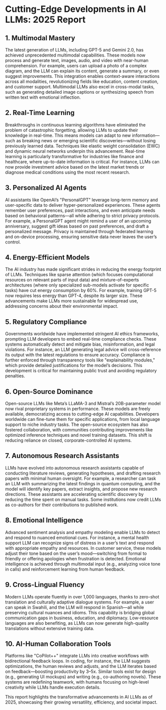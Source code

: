 # Cutting-Edge Developments in AI LLMs: 2025 Report  

## 1. Multimodal Mastery  
The latest generation of LLMs, including GPT-5 and Gemini 2.0, has achieved unprecedented multimodal capabilities. These models now process and generate text, images, audio, and video with near-human comprehension. For example, users can upload a photo of a complex diagram, and the LLM can explain its content, generate a summary, or even suggest improvements. This integration enables context-aware interactions across all modalities, revolutionizing fields like education, content creation, and customer support. Multimodal LLMs also excel in cross-modal tasks, such as generating detailed image captions or synthesizing speech from written text with emotional inflection.  

## 2. Real-Time Learning  
Breakthroughs in continuous learning algorithms have eliminated the problem of catastrophic forgetting, allowing LLMs to update their knowledge in real-time. This means models can adapt to new information—such as breaking news or emerging scientific discoveries—without losing previously learned data. Techniques like elastic weight consolidation (EWC) and dynamic neural networks underpin this advancement. Real-time learning is particularly transformative for industries like finance and healthcare, where up-to-date information is critical. For instance, LLMs can now provide investment advice based on the latest market trends or diagnose medical conditions using the most recent research.  

## 3. Personalized AI Agents  
AI assistants like OpenAI’s "PersonalGPT" leverage long-term memory and user-specific data to deliver hyper-personalized experiences. These agents remember user preferences, past interactions, and even anticipate needs based on behavioral patterns—all while adhering to strict privacy protocols. For example, a PersonalGPT agent might remind a user of an upcoming anniversary, suggest gift ideas based on past preferences, and draft a personalized message. Privacy is maintained through federated learning and on-device processing, ensuring sensitive data never leaves the user’s control.  

## 4. Energy-Efficient Models  
The AI industry has made significant strides in reducing the energy footprint of LLMs. Techniques like sparse attention (which focuses computational resources on relevant parts of input data) and mixture-of-experts architectures (where only specialized sub-models activate for specific tasks) have cut energy consumption by 60%. For example, training GPT-5 now requires less energy than GPT-4, despite its larger size. These advancements make LLMs more sustainable for widespread use, addressing concerns about their environmental impact.  

## 5. Regulatory Compliance  
Governments worldwide have implemented stringent AI ethics frameworks, prompting LLM developers to embed real-time compliance checks. These systems automatically detect and mitigate bias, misinformation, and legal violations. For instance, an LLM generating legal advice will cross-reference its output with the latest regulations to ensure accuracy. Compliance is further enforced through transparency tools like "explainability modules," which provide detailed justifications for the model’s decisions. This development is critical for maintaining public trust and avoiding regulatory penalties.  

## 6. Open-Source Dominance  
Open-source LLMs like Meta’s LLaMA-3 and Mistral’s 20B-parameter model now rival proprietary systems in performance. These models are freely available, democratizing access to cutting-edge AI capabilities. Developers worldwide can fine-tune them for specific applications, from local language support to niche industry tasks. The open-source ecosystem has also fostered collaboration, with communities contributing improvements like optimized inference techniques and novel training datasets. This shift is reducing reliance on closed, corporate-controlled AI systems.  

## 7. Autonomous Research Assistants  
LLMs have evolved into autonomous research assistants capable of conducting literature reviews, generating hypotheses, and drafting research papers with minimal human oversight. For example, a researcher can task an LLM with summarizing the latest findings in quantum computing, and the model will identify key papers, extract insights, and propose new research directions. These assistants are accelerating scientific discovery by reducing the time spent on manual tasks. Some institutions now credit LLMs as co-authors for their contributions to published work.  

## 8. Emotional Intelligence  
Advanced sentiment analysis and empathy modeling enable LLMs to detect and respond to nuanced emotional cues. For instance, a mental health support LLM can recognize signs of distress in a user’s text and respond with appropriate empathy and resources. In customer service, these models adjust their tone based on the user’s mood—switching from formal to friendly or offering apologies when frustration is detected. Emotional intelligence is achieved through multimodal input (e.g., analyzing voice tone in calls) and reinforcement learning from human feedback.  

## 9. Cross-Lingual Fluency  
Modern LLMs operate fluently in over 1,000 languages, thanks to zero-shot translation and culturally adaptive dialogue systems. For example, a user can speak in Swahili, and the LLM will respond in Spanish—all while preserving cultural nuances and idioms. This capability is bridging global communication gaps in business, education, and diplomacy. Low-resource languages are also benefiting, as LLMs can now generate high-quality translations without extensive training data.  

## 10. AI-Human Collaboration Tools  
Platforms like "CoPilot++" integrate LLMs into creative workflows with bidirectional feedback loops. In coding, for instance, the LLM suggests optimizations, the human reviews and adjusts, and the LLM iterates based on feedback—boosting productivity by 3–5x. Similar tools exist for design (e.g., generating UI mockups) and writing (e.g., co-authoring novels). These systems are redefining teamwork, with humans focusing on high-level creativity while LLMs handle execution details.  

This report highlights the transformative advancements in AI LLMs as of 2025, showcasing their growing versatility, efficiency, and societal impact.